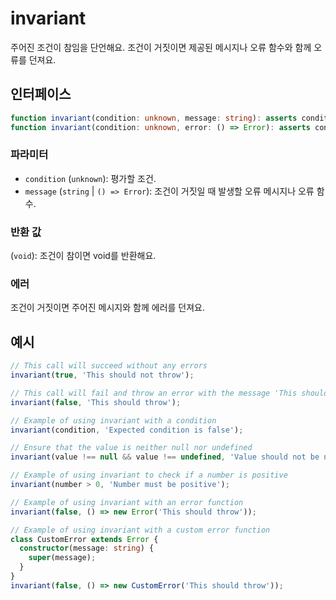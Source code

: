 # invariant

주어진 조건이 참임을 단언해요. 조건이 거짓이면 제공된 메시지나 오류 함수와 함께 오류를 던져요.

## 인터페이스

```typescript
function invariant(condition: unknown, message: string): asserts condition;
function invariant(condition: unknown, error: () => Error): asserts condition;
```

### 파라미터

- `condition` (`unknown`): 평가할 조건.
- `message` (`string` | `() => Error`): 조건이 거짓일 때 발생할 오류 메시지나 오류 함수.

### 반환 값

(`void`): 조건이 참이면 void를 반환해요.

### 에러

조건이 거짓이면 주어진 메시지와 함께 에러를 던져요.

## 예시

```typescript
// This call will succeed without any errors
invariant(true, 'This should not throw');

// This call will fail and throw an error with the message 'This should throw'
invariant(false, 'This should throw');

// Example of using invariant with a condition
invariant(condition, 'Expected condition is false');

// Ensure that the value is neither null nor undefined
invariant(value !== null && value !== undefined, 'Value should not be null or undefined');

// Example of using invariant to check if a number is positive
invariant(number > 0, 'Number must be positive');

// Example of using invariant with an error function
invariant(false, () => new Error('This should throw'));

// Example of using invariant with a custom error function
class CustomError extends Error {
  constructor(message: string) {
    super(message);
  }
}
invariant(false, () => new CustomError('This should throw'));
```
